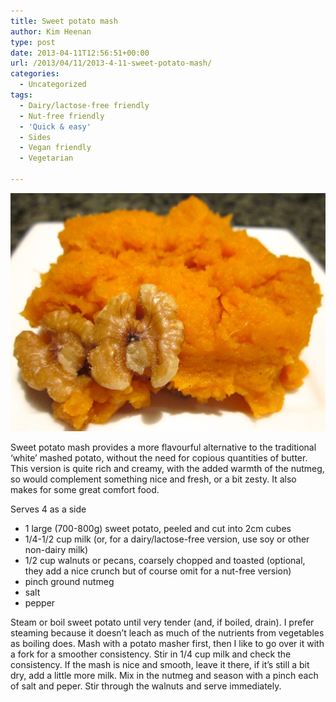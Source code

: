 ```yaml
---
title: Sweet potato mash
author: Kim Heenan
type: post
date: 2013-04-11T12:56:51+00:00
url: /2013/04/11/2013-4-11-sweet-potato-mash/
categories:
  - Uncategorized
tags:
  - Dairy/lactose-free friendly
  - Nut-free friendly
  - 'Quick & easy'
  - Sides
  - Vegan friendly
  - Vegetarian

---
```


![](sweet-potato-mash.jpg)

Sweet potato mash provides a more flavourful alternative to the traditional ‘white’ mashed potato, without the need for copious quantities of butter. This version is quite rich and creamy, with the added warmth of the nutmeg, so would complement something nice and fresh, or a bit zesty. It also makes for some great comfort food.

<!--more-->

Serves 4 as a side

  * 1 large (700-800g) sweet potato, peeled and cut into 2cm cubes
  * 1/4-1/2 cup milk (or, for a dairy/lactose-free version, use soy or other non-dairy milk)
  * 1/2 cup walnuts or pecans, coarsely chopped and toasted (optional, they add a nice crunch but of course omit for a nut-free version)
  * pinch ground nutmeg
  * salt
  * pepper

Steam or boil sweet potato until very tender (and, if boiled, drain). I prefer steaming because it doesn’t leach as much of the nutrients from vegetables as boiling does. Mash with a potato masher first, then I like to go over it with a fork for a smoother consistency. Stir in 1/4 cup milk and check the consistency. If the mash is nice and smooth, leave it there, if it’s still a bit dry, add a little more milk. Mix in the nutmeg and season with a pinch each of salt and peper. Stir through the walnuts and serve immediately.
